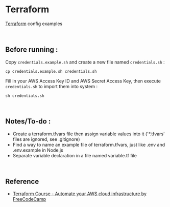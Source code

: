 # Terraform

[Terraform](https://www.terraform.io/intro) config examples

<br />

## Before running :

Copy `credentials.example.sh` and create a new file named `credentials.sh` :
```
cp credentials.example.sh credentials.sh
```

Fill in your AWS Access Key ID and AWS Secret Access Key, then execute `credentials.sh` to import them into system :
```
sh credentials.sh
```

<br />

## Notes/To-do :

- Create a terraform.tfvars file then assign variable values into it ('*.tfvars' files are ignored, see .gitignore)
- Find a way to name an example file of terraform.tfvars, just like .env and .env.example in Node.js
- Separate variable declaration in a file named variable.tf file

<br />

## Reference

- [Terraform Course - Automate your AWS cloud infrastructure by FreeCodeCamp](https://youtu.be/SLB_c_ayRMo)
